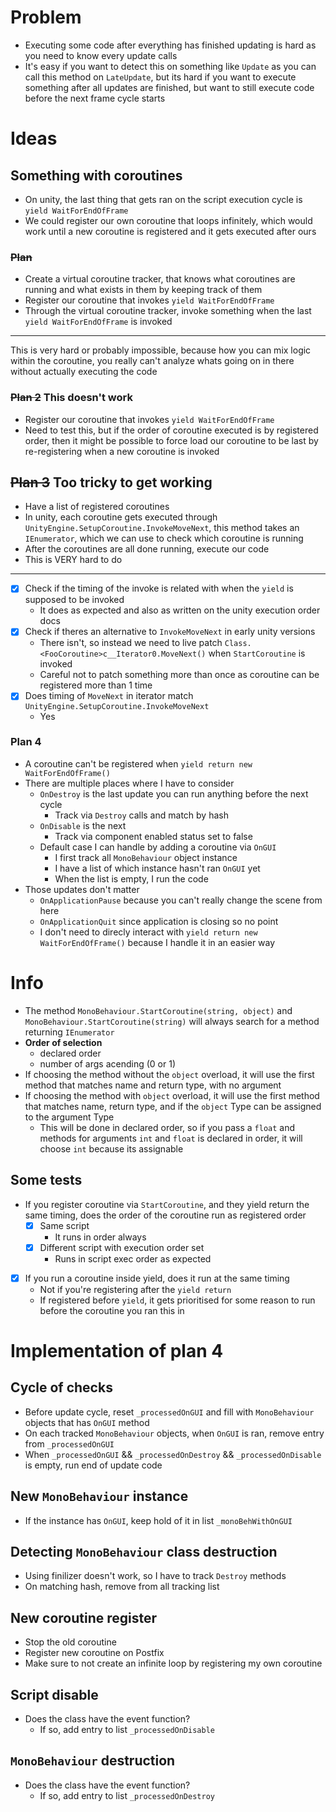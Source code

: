 # Problem
- Executing some code after everything has finished updating is hard as you need to know every update calls
- It's easy if you want to detect this on something like `Update` as you can call this method on `LateUpdate`, but its hard if you want to execute something after all updates are finished, but want to still execute code before the next frame cycle starts

# Ideas
## Something with coroutines
- On unity, the last thing that gets ran on the script execution cycle is `yield WaitForEndOfFrame`
- We could register our own coroutine that loops infinitely, which would work until a new coroutine is registered and it gets executed after ours

### ~~Plan~~
- Create a virtual coroutine tracker, that knows what coroutines are running and what exists in them by keeping track of them
- Register our coroutine that invokes `yield WaitForEndOfFrame`
- Through the virtual coroutine tracker, invoke something when the last `yield WaitForEndOfFrame` is invoked
---
This is very hard or probably impossible, because how you can mix logic within the coroutine, you really can't analyze whats going on in there without actually executing the code

### ~~Plan 2~~ This doesn't work
- Register our coroutine that invokes `yield WaitForEndOfFrame`
- Need to test this, but if the order of coroutine executed is by registered order, then it might be possible to force load our coroutine to be last by re-registering when a new coroutine is invoked

## ~~Plan 3~~ Too tricky to get working
- Have a list of registered coroutines
- In unity, each coroutine gets executed through `UnityEngine.SetupCoroutine.InvokeMoveNext`, this method takes an `IEnumerator`, which we can use to check which coroutine is running
- After the coroutines are all done running, execute our code
- This is VERY hard to do
---
- [x] Check if the timing of the invoke is related with when the `yield` is supposed to be invoked
  - It does as expected and also as written on the unity execution order docs
- [x] Check if theres an alternative to `InvokeMoveNext` in early unity versions
  - There isn't, so instead we need to live patch `Class.<FooCoroutine>c__Iterator0.MoveNext()` when `StartCoroutine` is invoked
  - Careful not to patch something more than once as coroutine can be registered more than 1 time
- [x] Does timing of `MoveNext` in iterator match `UnityEngine.SetupCoroutine.InvokeMoveNext`
  - Yes

### Plan 4
- A coroutine can't be registered when `yield return new WaitForEndOfFrame()`
- There are multiple places where I have to consider
  - `OnDestroy` is the last update you can run anything before the next cycle
    - Track via `Destroy` calls and match by hash
  - `OnDisable` is the next
    - Track via component enabled status set to false
  - Default case I can handle by adding a coroutine via `OnGUI`
    - I first track all `MonoBehaviour` object instance
    - I have a list of which instance hasn't ran `OnGUI` yet
    - When the list is empty, I run the code
- Those updates don't matter
  - `OnApplicationPause` because you can't really change the scene from here
  - `OnApplicationQuit` since application is closing so no point
  - I don't need to direcly interact with `yield return new WaitForEndOfFrame()` because I handle it in an easier way

# Info
- The method `MonoBehaviour.StartCoroutine(string, object)` and `MonoBehaviour.StartCoroutine(string)` will always search for a method returning `IEnumerator`
- **Order of selection**
  - declared order
  - number of args acending (0 or 1)
- If choosing the method without the `object` overload, it will use the first method that matches name and return type, with no argument
- If choosing the method with `object` overload, it will use the first method that matches name, return type, and if the `object` Type can be assigned to the argument Type
  - This will be done in declared order, so if you pass a `float` and methods for arguments `int` and `float` is declared in order, it will choose `int` because its assignable
## Some tests
- If you register coroutine via `StartCoroutine`, and they yield return the same timing, does the order of the coroutine run as registered order
    - [x] Same script
      - It runs in order always
    - [x] Different script with execution order set
      - Runs in script exec order as expected
- [x] If you run a coroutine inside yield, does it run at the same timing
  - Not if you're registering after the `yield return`
  - If registered before `yield`, it gets prioritised for some reason to run before the coroutine you ran this in

# Implementation of plan 4
## Cycle of checks
- Before update cycle, reset `_processedOnGUI` and fill with `MonoBehaviour` objects that has `OnGUI` method
- On each tracked `MonoBehaviour` objects, when `OnGUI` is ran, remove entry from `_processedOnGUI`
- When `_processedOnGUI` && `_processedOnDestroy` && `_processedOnDisable` is empty, run end of update code

## New `MonoBehaviour` instance
- If the instance has `OnGUI`, keep hold of it in list `_monoBehWithOnGUI`

## Detecting `MonoBehaviour` class destruction
- Using finilizer doesn't work, so I have to track `Destroy` methods
- On matching hash, remove from all tracking list

## New coroutine register
- Stop the old coroutine
- Register new coroutine on Postfix
- Make sure to not create an infinite loop by registering my own coroutine

## Script disable
- Does the class have the event function?
  - If so, add entry to list `_processedOnDisable`

## `MonoBehaviour` destruction
- Does the class have the event function?
  - If so, add entry to list `_processedOnDestroy`